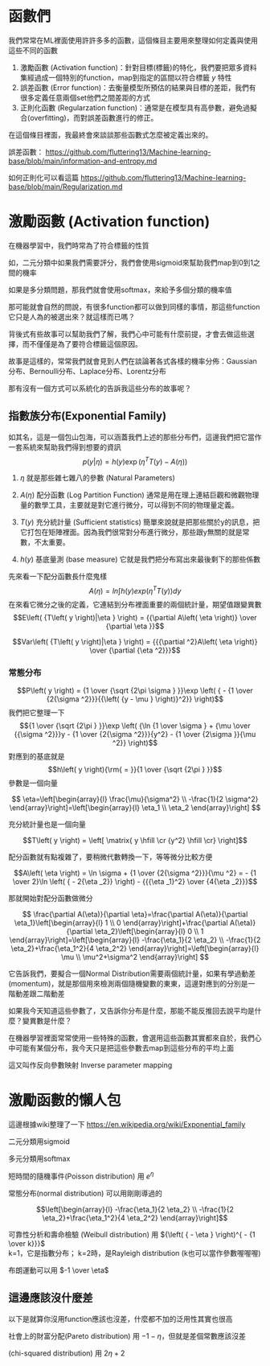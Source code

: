 # 函數們

我們常常在ML裡面使用許許多多的函數，這個條目主要用來整理如何定義與使用這些不同的函數

1. 激勵函數 (Activation function)：針對目標(標籤)的特化，我們要把眾多資料集經過成一個特別的function，map到指定的區間以符合標籤 $y$ 特性
2. 誤差函數 (Error function)：去衡量模型所預估的結果與目標的差距，我們有很多定義任意兩個set他們之間差距的方式
3. 正則化函數 (Regularzation function)：通常是在模型具有高參數，避免過擬合(overfitting)，而對誤差函數進行的修正。

在這個條目裡面，我最終會來談談那些函數式怎麼被定義出來的。

誤差函數：
https://github.com/fluttering13/Machine-learning-base/blob/main/information-and-entropy.md

如何正則化可以看這篇
https://github.com/fluttering13/Machine-learning-base/blob/main/Regularization.md

# 激勵函數 (Activation function)
在機器學習中，我們時常為了符合標籤的性質

如，二元分類中如果我們需要評分，我們會使用sigmoid來幫助我們map到0到1之間的機率

如果是多分類問題，那我們就會使用softmax，來給予多個分類的機率值

那可能就會自然的問說，有很多function都可以做到同樣的事情，那這些function它只是人為的被選出來？就這樣而已嗎？

背後式有些故事可以幫助我們了解，我們心中可能有什麼前提，才會去做這些選擇，而不僅僅是為了要符合標籤這個原因。

故事是這樣的，常常我們就會見到人們在談論著各式各樣的機率分佈：Gaussian分布、Bernoulli分布、Laplace分布、Lorentz分布

那有沒有一個方式可以系統化的告訴我這些分布的故事呢？

## 指數族分布(Exponential Family)
如其名，這是一個包山包海，可以涵蓋我們上述的那些分布們，這邊我們把它當作一套系統來幫助我們得到想要的資訊
$$p\left( {y|\eta } \right) = h\left( y \right)\exp \left( {{\eta ^T}T\left( y \right) - A\left( \eta  \right)} \right)$$

1. $\eta$ 就是那些雜七雜八的參數 (Natural Parameters)

2. $A\left( \eta  \right)$ 配分函數 (Log Partition Function) 通常是用在理上連結巨觀和微觀物理量的數學工具，主要就是對它進行微分，可以得到不同的物理量定義。

3. ${T\left( y \right)}$ 充分統計量 (Sufficient statistics) 簡單來說就是把那些關於y的訊息，把它打包在矩陣裡面。因為我們很常對分布進行微分，那些跟y無關的就是常數，不太重要。

4. $h\left( y \right)$ 基底量測 (base measure) 它就是我們把分布寫出來最後剩下的那些係數

先來看一下配分函數長什麼鬼樣
$$A\left( \eta  \right) = ln\int {h\left( y \right)exp\left( {{\eta ^T}T\left( y \right)} \right)} dy$$
在來看它微分之後的定義，它連結到分布裡面重要的兩個統計量，期望值跟變異數
$$E\left( {T\left( y \right)|\eta } \right) = {{\partial A\left( \eta  \right)} \over {\partial \eta }}$$

$$Var\left( {T\left( y \right)|\eta } \right) = {{{\partial ^2}A\left( \eta  \right)} \over {\partial {\eta ^2}}}$$

### 常態分布
$$P\left( y \right) = {1 \over {\sqrt {2\pi \sigma } }}\exp \left( { - {1 \over {2{\sigma ^2}}}{{\left( {y - \mu } \right)}^2}} \right)$$
我們把它整理一下
$${1 \over {\sqrt {2\pi } }}\exp \left( {\ln {1 \over \sigma } + {\mu  \over {{\sigma ^2}}}y - {1 \over {2{\sigma ^2}}}{y^2} - {1 \over {2\sigma }}{\mu ^2}} \right)$$
對應到的基底就是
$$h\left( y \right){\rm{ = }}{1 \over {\sqrt {2\pi } }}$$
參數是一個向量

$$
\eta=\left[\begin{array}{l}
\frac{\mu}{\sigma^2} \\
-\frac{1}{2 \sigma^2}
\end{array}\right]=\left[\begin{array}{l}
\eta_1 \\
\eta_2
\end{array}\right]
$$

充分統計量也是一個向量

$$T\left( y \right) = \left[ \matrix{
  y \hfill \cr 
  {y^2} \hfill \cr}  \right]$$

配分函數就有點複雜了，要稍微代數轉換一下，等等微分比較方便

$$A\left( \eta  \right) = \ln \sigma  + {1 \over {2{\sigma ^2}}}{\mu ^2} =  - {1 \over 2}\ln \left( { - 2{\eta _2}} \right) - {{{\eta _1}^2} \over {4{\eta _2}}}$$

那就開始對配分函數做微分

$$
\frac{\partial A(\eta)}{\partial \eta}=\frac{\partial A(\eta)}{\partial \eta_1}\left[\begin{array}{l}
1 \\
0
\end{array}\right]+\frac{\partial A(\eta)}{\partial \eta_2}\left[\begin{array}{l}
0 \\
1
\end{array}\right]=\left[\begin{array}{l}
-\frac{\eta_1}{2 \eta_2} \\
-\frac{1}{2 \eta_2}+\frac{\eta_1^2}{4 \eta_2^2}
\end{array}\right]=\left[\begin{array}{l}
\mu \\
\mu^2+\sigma^2
\end{array}\right]
$$

它告訴我們，要擬合一個Normal Distribution需要兩個統計量，如果有學過動差(momentum)，就是那個用來檢測兩個隨機變數的東東，這邊對應到的分別是一階動差跟二階動差

如果我今天知道這些參數了，又告訴你分布是什麼，那能不能反推回去說平均是什麼？變異數是什麼？

在機器學習裡面常常使用一些特殊的函數，會選用這些函數其實都來自於，我們心中可能有某個分布，我今天只是把這些參數去map到這些分布的平均上面

這又叫作反向參數映射 Inverse parameter mapping

# 激勵函數的懶人包
這邊根據wiki整理了一下
https://en.wikipedia.org/wiki/Exponential_family

二元分類用sigmoid

多元分類用softmax

短時間的隨機事件(Poisson distribution) 用 ${e^\eta }$

常態分布(normal distribution) 可以用剛剛導過的

$$\left[\begin{array}{l}
-\frac{\eta_1}{2 \eta_2} \\
-\frac{1}{2 \eta_2}+\frac{\eta_1^2}{4 \eta_2^2}
\end{array}\right]$$

可靠性分析和壽命檢驗 (Weibull distribution) 用 ${\left( { - \eta } \right)^{ - {1 \over k}}}$  
k=1，它是指數分布； k=2時，是Rayleigh distribution (k也可以當作參數喔喔喔)

布朗運動可以用 $-1 \over \eta$

## 這邊應該沒什麼差


以下是就算你沒用function應該也沒差，什麼都不加的泛用性其實也很高

社會上的財富分配(Pareto distribution) 用 $-1- \eta$，但就是差個常數應該沒差

(chi-squared distribution) 用 $2\eta+2$
